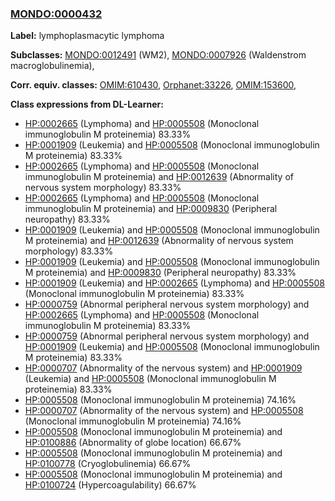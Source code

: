 
### [MONDO:0000432](http://purl.obolibrary.org/obo/MONDO_0000432)
**Label:** lymphoplasmacytic lymphoma

**Subclasses:** [MONDO:0012491](http://purl.obolibrary.org/obo/MONDO_0012491) (WM2), [MONDO:0007926](http://purl.obolibrary.org/obo/MONDO_0007926) (Waldenstrom macroglobulinemia), 

**Corr. equiv. classes:** [OMIM:610430](http://purl.obolibrary.org/obo/OMIM_610430), [Orphanet:33226](http://www.orpha.net/ORDO/Orphanet_33226), [OMIM:153600](http://purl.obolibrary.org/obo/OMIM_153600), 

**Class expressions from DL-Learner:**

- [HP:0002665](http://purl.obolibrary.org/obo/HP_0002665) (Lymphoma) and [HP:0005508](http://purl.obolibrary.org/obo/HP_0005508) (Monoclonal immunoglobulin M proteinemia) 83.33%
- [HP:0001909](http://purl.obolibrary.org/obo/HP_0001909) (Leukemia) and [HP:0005508](http://purl.obolibrary.org/obo/HP_0005508) (Monoclonal immunoglobulin M proteinemia) 83.33%
- [HP:0002665](http://purl.obolibrary.org/obo/HP_0002665) (Lymphoma) and [HP:0005508](http://purl.obolibrary.org/obo/HP_0005508) (Monoclonal immunoglobulin M proteinemia) and [HP:0012639](http://purl.obolibrary.org/obo/HP_0012639) (Abnormality of nervous system morphology) 83.33%
- [HP:0002665](http://purl.obolibrary.org/obo/HP_0002665) (Lymphoma) and [HP:0005508](http://purl.obolibrary.org/obo/HP_0005508) (Monoclonal immunoglobulin M proteinemia) and [HP:0009830](http://purl.obolibrary.org/obo/HP_0009830) (Peripheral neuropathy) 83.33%
- [HP:0001909](http://purl.obolibrary.org/obo/HP_0001909) (Leukemia) and [HP:0005508](http://purl.obolibrary.org/obo/HP_0005508) (Monoclonal immunoglobulin M proteinemia) and [HP:0012639](http://purl.obolibrary.org/obo/HP_0012639) (Abnormality of nervous system morphology) 83.33%
- [HP:0001909](http://purl.obolibrary.org/obo/HP_0001909) (Leukemia) and [HP:0005508](http://purl.obolibrary.org/obo/HP_0005508) (Monoclonal immunoglobulin M proteinemia) and [HP:0009830](http://purl.obolibrary.org/obo/HP_0009830) (Peripheral neuropathy) 83.33%
- [HP:0001909](http://purl.obolibrary.org/obo/HP_0001909) (Leukemia) and [HP:0002665](http://purl.obolibrary.org/obo/HP_0002665) (Lymphoma) and [HP:0005508](http://purl.obolibrary.org/obo/HP_0005508) (Monoclonal immunoglobulin M proteinemia) 83.33%
- [HP:0000759](http://purl.obolibrary.org/obo/HP_0000759) (Abnormal peripheral nervous system morphology) and [HP:0002665](http://purl.obolibrary.org/obo/HP_0002665) (Lymphoma) and [HP:0005508](http://purl.obolibrary.org/obo/HP_0005508) (Monoclonal immunoglobulin M proteinemia) 83.33%
- [HP:0000759](http://purl.obolibrary.org/obo/HP_0000759) (Abnormal peripheral nervous system morphology) and [HP:0001909](http://purl.obolibrary.org/obo/HP_0001909) (Leukemia) and [HP:0005508](http://purl.obolibrary.org/obo/HP_0005508) (Monoclonal immunoglobulin M proteinemia) 83.33%
- [HP:0000707](http://purl.obolibrary.org/obo/HP_0000707) (Abnormality of the nervous system) and [HP:0001909](http://purl.obolibrary.org/obo/HP_0001909) (Leukemia) and [HP:0005508](http://purl.obolibrary.org/obo/HP_0005508) (Monoclonal immunoglobulin M proteinemia) 83.33%
- [HP:0005508](http://purl.obolibrary.org/obo/HP_0005508) (Monoclonal immunoglobulin M proteinemia) 74.16%
- [HP:0000707](http://purl.obolibrary.org/obo/HP_0000707) (Abnormality of the nervous system) and [HP:0005508](http://purl.obolibrary.org/obo/HP_0005508) (Monoclonal immunoglobulin M proteinemia) 74.16%
- [HP:0005508](http://purl.obolibrary.org/obo/HP_0005508) (Monoclonal immunoglobulin M proteinemia) and [HP:0100886](http://purl.obolibrary.org/obo/HP_0100886) (Abnormality of globe location) 66.67%
- [HP:0005508](http://purl.obolibrary.org/obo/HP_0005508) (Monoclonal immunoglobulin M proteinemia) and [HP:0100778](http://purl.obolibrary.org/obo/HP_0100778) (Cryoglobulinemia) 66.67%
- [HP:0005508](http://purl.obolibrary.org/obo/HP_0005508) (Monoclonal immunoglobulin M proteinemia) and [HP:0100724](http://purl.obolibrary.org/obo/HP_0100724) (Hypercoagulability) 66.67%



